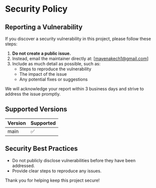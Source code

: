 # Security Policy

## Reporting a Vulnerability

If you discover a security vulnerability in this project, please follow these steps:

1. **Do not create a public issue.**
2. Instead, email the maintainer directly at: [mayenakech1@gmail.com]
3. Include as much detail as possible, such as:
   - Steps to reproduce the vulnerability
   - The impact of the issue
   - Any potential fixes or suggestions

We will acknowledge your report within 3 business days and strive to address the issue promptly.

## Supported Versions

| Version | Supported          |
| ------- | ------------------ |
| main    | :white_check_mark: |

## Security Best Practices

- Do not publicly disclose vulnerabilities before they have been addressed.
- Provide clear steps to reproduce any issues.

Thank you for helping keep this project secure!
